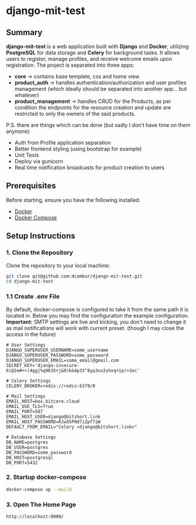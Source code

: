 # django-mit-test

## Summary

**django-mit-test** is a web application built with **Django** and **Docker**, utilizing **PostgreSQL**
for data storage and **Celery** for background tasks.
It allows users to register, manage profiles, and receive welcome emails upon registration.
The project is separated into three apps:
- **core** →  contains base template, css and home view
- **product_auth** → handles authentication/authorization and user profiles management
(which ideally should be separated into another app... but whatever)
- **product_management** → handles CRUD for the Products, 
as per condition the endpoints for the resource creation and 
update are restricted to only the owners of the said products.

P.S. there are things which can be done (but sadly I don't have time on them anymore):
- Auth from Profile application separation 
- Better frontend styling (using bootstrap for example)
- Unit Tests
- Deploy via gunicorn
- Real time notification broadcasts for product creation to users

## Prerequisites

Before starting, ensure you have the following installed:

- [Docker](https://www.docker.com/get-started)
- [Docker Compose](https://docs.docker.com/compose/install/)

## Setup Instructions

### 1. Clone the Repository

Clone the repository to your local machine:

```bash
git clone git@github.com:dcambur/django-mit-test.git
cd django-mit-test
```

### 1.1 Create .env File

By default, docker-compose is configured to take it from the same path it is located in.
Below you may find the configuration the example configuration.
**Important:** SMTP settings are live and kicking, 
you don't need to change it as mail notifications will work with current preset.
(though I may close the access in the future)

```dotenv
# User Settings
DJANGO_SUPERUSER_USERNAME=some_username
DJANGO_SUPERUSER_PASSWORD=some_password
DJANGO_SUPERUSER_EMAIL=some_email@gmail.com
SECRET_KEY='django-insecure-6)@2e#++)4ggj%q9635+j&0)k&4p33^8yp3xx2u%vq+ip)+2ec'

# Celery Settings
CELERY_BROKER=redis://redis:6379/0

# Mail Settings
EMAIL_HOST=box.bitcore.cloud
EMAIL_USE_TLS=True
EMAIL_PORT=587
EMAIL_HOST_USER=django@bitshort.link
EMAIL_HOST_PASSWORD=RJw55P0d7iZpf7iW
DEFAULT_FROM_EMAIL="Celery <django@bitshort.link>"

# Database Settings
DB_NAME=postgres
DB_USER=postgres
DB_PASSWORD=some_password
DB_HOST=postgresql
DB_PORT=5432

```

### 2. Startup docker-compose 

```bash
docker-compose up --build
```

### 3. Open The Home Page

```djangourlpath
http://localhost:8000/
```
